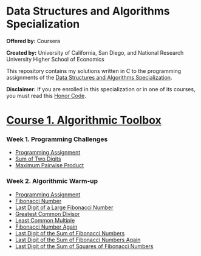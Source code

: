 # Data Structures and Algorithms Specialization

**Offered by:** Coursera

**Created by:** University of California, San Diego, and National Research University Higher School of Economics

This repository contains my solutions written in C to the programming assignments of the [Data Structures and Algorithms Specialization](https://www.coursera.org/specializations/data-structures-algorithms).

**Disclaimer:** If you are enrolled in this specialization or in one of its courses, you must read this [Honor Code](https://www.coursera.org/about/terms/honorcode).

# [Course 1. Algorithmic Toolbox](/algorithmic_toolbox/)

### Week 1. Programming Challenges

- [Programming Assignment](/algorithmic_toolbox/programming_challenges/Programming%20Assignment%201.pdf)
- [Sum of Two Digits](/algorithmic_toolbox/programming_challenges/APlusB.c)
- [Maximum Pairwise Product](/algorithmic_toolbox/programming_challenges/max_pairwise_product.c)

### Week 2. Algorithmic Warm-up

- [Programming Assignment](/algorithmic_toolbox/programming_challenges/Programming%20Assignment%202.pdf)
- [Fibonacci Number](/algorithmic_toolbox/algorithmic_warmup/fibonacci.c)
- [Last Digit of a Large Fibonacci Number](/algorithmic_toolbox/algorithmic_warmup/fibonacci_last_digit.c)
- [Greatest Common Divisor](/algorithmic_toolbox/algorithmic_warmup/gcd.c)
- [Least Common Multiple](/algorithmic_toolbox/algorithmic_warmup/lcm.c)
- [Fibonacci Number Again](/algorithmic_toolbox/algorithmic_warmup/fibobacci_huge.c)
- [Last Digit of the Sum of Fibonacci Numbers](/algorithmic_toolbox/algorithmic_warmup/fibonacci_sum_last_digit.c)
- [Last Digit of the Sum of Fibonacci Numbers Again](/algorithmic_toolbox/algorithmic_warmup/fibonacci_partial_sum.c)
- [Last Digit of the Sum of Squares of Fibonacci Numbers](/algorithmic_toolbox/algorithmic_warmup/fibonacci_sum_squares.c)